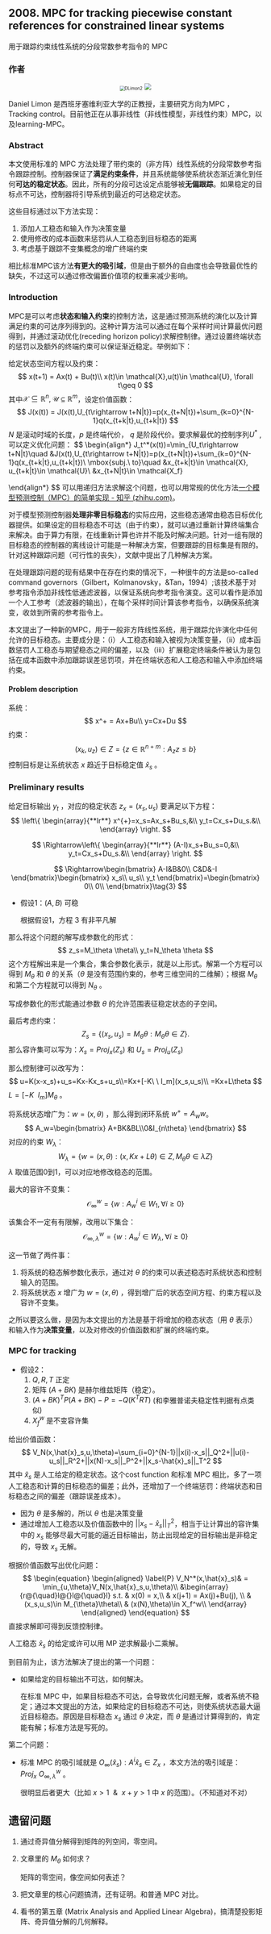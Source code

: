 ## 2008. MPC for tracking piecewise constant references for constrained linear systems

用于跟踪约束线性系统的分段常数参考指令的 MPC



### 作者

<center class="half">    <img src=".\img\DLimon2.png" alt="DLimon2" style="zoom:60%;"/>    <img src=".\img\DLimon.jpg" style="zoom:83%;"/> </center>

Daniel Limon 是西班牙塞维利亚大学的正教授，主要研究方向为MPC ，Tracking control。目前他正在从事非线性（非线性模型，非线性约束）MPC，以及learning-MPC。



### Abstract

本文使用标准的 MPC 方法处理了带约束的（非方阵）线性系统的分段常数参考指令跟踪控制。控制器保证了**满足约束条件**，并且系统能够使系统状态渐近演化到任何**可达的稳定状态**。因此，所有的分段可达设定点能够被**无偏跟踪**。如果稳定的目标点不可达，控制器将引导系统到最近的可达稳定状态。

这些目标通过以下方法实现：

1. 添加人工稳态和输入作为决策变量
2. 使用修改的成本函数来惩罚从人工稳态到目标稳态的距离
3. 考虑基于跟踪不变集概念的增广终端约束

相比标准MPC该方法**有更大的吸引域**，但是由于额外的自由度也会导致最优性的缺失，不过这可以通过修改偏置价值项的权重来减少影响。



### Introduction

MPC是可以考虑**状态和输入约束**的控制方法，这是通过预测系统的演化以及计算满足约束的可达序列得到的。这种计算方法可以通过在每个采样时间计算最优问题得到，并通过滚动优化(receding horizon policy)求解控制律。通过设置终端状态的惩罚以及额外的终端约束可以保证渐近稳定。举例如下：

给定状态空间方程以及约束：
$$
x(t+1) = Ax(t) + Bu(t)\\
x(t)\in \mathcal{X},u(t)\in \mathcal{U}, \forall t\geq 0
$$
其中$\mathcal{X}\subseteq \mathbb{R}^n,\mathcal{U}\subseteq\mathbb{R}^m$，设定价值函数：
$$
J(x(t)) = J(x(t),U_{t\rightarrow t+N|t})=p(x_{t+N|t})+\sum_{k=0}^{N-1}q(x_{t+k|t},u_{t+k|t})
$$
$N$ 是滚动时域的长度，$p$ 是终端代价， $q$ 是阶段代价。要求解最优的控制序列$U^*$ ,可以定义优化问题：
$$
\begin{align*}
J_t^*(x(t))=\min_{U_t\rightarrow t+N|t}\quad &J(x(t),U_{t\rightarrow t+N|t})=p(x_{t+N|t})+\sum_{k=0}^{N-1}q(x_{t+k|t},u_{t+k|t})\\
\mbox{subj.\ to}\quad &x_{t+k|t}\in \mathcal{X}, u_{t+k|t}\in \mathcal{U}\\
&x_{t+N|t}\in \mathcal{X_f}

\end{align*}
$$
可以用递归方法求解这个问题，也可以用常规的优化方法[一个模型预测控制（MPC）的简单实现 - 知乎 (zhihu.com)](https://zhuanlan.zhihu.com/p/141871796)。

对于模型预测控制器**处理非零目标稳态**的实际应用，这些稳态通常由稳态目标优化器提供。如果设定的目标稳态不可达（由于约束），就可以通过重新计算终端集合来解决。由于算力有限，在线重新计算也许并不能及时解决问题。针对一组有限的目标稳态的控制器的离线设计可能是一种解决方案，但要跟踪的目标集是有限的。针对这种跟踪问题（可行性的丧失），文献中提出了几种解决方案。

在处理跟踪问题的现有结果中在存在约束的情况下，一种很牛的方法是so-called command governors（Gilbert，Kolmanovsky，&Tan，1994）;该技术基于对参考指令添加非线性低通滤波器，以保证系统向参考指令演变。这可以看作是添加一个人工参考（滤波器的输出），在每个采样时间计算该参考指令，以确保系统演变，收敛到所需的参考指令上。

本文提出了一种新的MPC，用于一般非方阵线性系统，用于跟踪允许演化中任何允许的目标稳态。主要成分是：（i）人工稳态和输入被视为决策变量，（ii）成本函数惩罚人工稳态与期望稳态之间的偏差，以及（iii）扩展稳定终端条件被认为是包括在成本函数中添加跟踪误差惩罚项，并在终端状态和人工稳态和输入中添加终端约束。

#### Problem description

系统：
$$
x^+ = Ax+Bu\\
y=Cx+Du
$$
约束：
$$
(x_k,u_z)\in Z=\{z\in \mathbb{R}^{n+m}:A_zz\leq b\}
$$
控制目标是让系统状态 $x$ 趋近于目标稳定值 $\hat{x}_s$ 。

### Preliminary results

给定目标输出 $y_t$ ，对应的稳定状态 $z_x=(x_s, u_s)$ 要满足以下方程：
$$
\left\{  
	\begin{array}{**lr**}  
	x^{+}=x_s=Ax_s+Bu_s,&\\ 
	y_t=Cx_s+Du_s.&\\  
	\end{array}  
\right.
$$

$$
\Rightarrow\left\{  
	\begin{array}{**lr**}  
	(A-I)x_s+Bu_s=0,&\\ 
	y_t=Cx_s+Du_s.&\\  
	\end{array}  
\right.
$$

$$
\Rightarrow\begin{bmatrix}
A-I&B&0\\
C&D&-I
\end{bmatrix}\begin{bmatrix}
x_s\\
u_s\\
y_t
\end{bmatrix}=\begin{bmatrix}
0\\
0\\
\end{bmatrix}\tag{3}
$$

- 假设1：$(A,B)$ 可稳

  根据假设1，方程 3 有非平凡解

那么将这个问题的解写成参数化的形式：
$$
z_s=M_\theta \theta\\
y_t=N_\theta \theta
$$
这个方程解出来是一个集合，集合参数化表示，就是以上形式。解第一个方程可以得到 $M_\theta$ 和 $\theta$ 的关系（$\theta$ 是没有范围约束的，参考三维空间的二维解）；根据 $M_\theta$ 和第二个方程就可以得到  $N_\theta$ 。

写成参数化的形式能通过参数 $\theta$ 的允许范围表征稳定状态的子空间。

最后考虑约束：
$$
Z_s=\{(x_s,u_s)=M_\theta \theta:M_\theta \theta\in Z  \}.
$$
那么容许集可以写为：$X_s=Proj_x(Z_s)$ 和 $U_s=Proj_u(Z_s)$

那么控制律可以改写为：
$$
u=K(x-x_s)+u_s=Kx-Kx_s+u_s\\=Kx+[-K\ \ I_m](x_s,u_s)\\
=Kx+L\theta
$$
$L=[-K\ \ I_m]M_\theta$ 。

将系统状态增广为：$w=(x,\theta)$ ，那么得到闭环系统 $w^+=A_ww$。
$$
A_w=\begin{bmatrix}
A+BK&BL\\0&I_{n\theta}
\end{bmatrix}
$$
 对应的约束 $W_\lambda$：
$$
W_\lambda=\{w=(x,\theta):(x,Kx+L\theta)\in Z,M_\theta \theta \in\lambda Z\}
$$
$\lambda$ 取值范围0到1，可以对应地修改稳态的范围。

最大的容许不变集：
$$
\mathcal{O}^{w}_{\infty}=\{w:A_w^i\in W_1,\forall i\geq 0\}
$$

该集合不一定有有限解，改用以下集合：
$$
\mathcal{O}^{w}_{\infty,\lambda}=\{w:A_w^i\in W_\lambda,\forall i\geq 0\}
$$

这一节做了两件事：

1. 将系统的稳态解参数化表示，通过对 $\theta$ 的约束可以表述稳态时系统状态和控制输入的范围。
2. 将系统状态 $x$ 增广为 $w=(x,\theta)$ ，得到增广后的状态空间方程、约束方程以及容许不变集。

之所以要这么做，是因为本文提出的方法是基于将增加的稳态状态（用 $\theta$ 表示）和输入作为**决策变量**，以及对修改的价值函数和扩展的终端约束。


### MPC for tracking

- 假设2：
  1. $Q,R,T$ 正定
  2. 矩阵 $(A+BK)$ 是赫尔维兹矩阵（稳定）。
  3. $(A+BK)^TP(A+BK)-P=-Q(K^TRT)$ (和李雅普诺夫稳定性判据有点类似) 
  4. $X_f^w$ 是不变容许集

给出价值函数：
$$
V_N(x,\hat{x}_s,u,\theta)=\sum_{i=0}^{N-1}||x(i)-x_s||_Q^2+||u(i)-u_s||_R^2+||x(N)-x_s||_P^2+||x_s-\hat{x}_s||_T^2
$$
其中 $\hat{x}_s$ 是人工给定的稳定状态。这个cost function 和标准 MPC 相比，多了一项人工稳态和计算的目标稳态的偏差；此外，还增加了一个终端惩罚：终端状态和目标稳态之间的偏差（跟踪误差成本）。

- 因为 $\theta$ 是多解的，所以 $\theta$ 也是决策变量
- 通过增加人工稳态以及价值函数中的 $||x_s-\hat{x}_s||_T^2$，相当于让计算出的容许集中的 $x_s$ 能够尽最大可能的逼近目标输出，防止出现给定的目标输出是非稳定的，导致 $x_s$ 无解。  

根据价值函数写出优化问题：
$$
\begin{equation}
\begin{aligned} \label{P}
V_N^*(x,\hat{x}_s)& = \min_{u,\theta}V_N(x,\hat{x}_s,u,\theta)\\
&\begin{array}{r@{\quad}l@{}l@{\quad}l}
s.t. & x(0) = x,\\
     & x(j+1) = Ax(j)+Bu(j), \\
     & (x_s,u_s)\in M_{\theta}\theta\\
     & (x(N),\theta)\in X_f^w\\
\end{array}
\end{aligned}
\end{equation}
$$
直接求解即可得到反馈控制律。

人工稳态 $\hat{x}_s$ 的给定或许可以用 MP 逆求解最小二乘解。

到目前为止，该方法解决了提出的第一个问题：

- 如果给定的目标输出不可达，如何解决。

  在标准 MPC 中，如果目标稳态不可达，会导致优化问题无解，或者系统不稳定；通过本文提出的方法，如果给定的目标稳态不可达，则使系统状态最大逼近目标稳态。原因是目标稳态 $x_s$ 通过 $\theta$ 决定，而 $\theta$ 是通过计算得到的，肯定能有解；标准方法是写死的。

第二个问题：

- 标准 MPC 的吸引域就是 $O_{\infty}(\hat{x}_s):A^i\hat{x}_s\in Z_x$ ，本文方法的吸引域是：$Proj_x \ O_{\infty,\lambda}^w$ 。

  很明显后者更大（比如 $x>1 \ \  \& \ \ x+y>1$ 中 $x$ 的范围）。（不知道对不对）



## 遗留问题

1. 通过奇异值分解得到矩阵的列空间，零空间。

2. 文章里的 $M_\theta$ 如何求？

   矩阵的零空间，像空间如何表述？

3. 把文章里的核心问题搞清，还有证明。和普通 MPC 对比。
4. 看书的第五章 (Matrix Analysis and Applied Linear Algebra)，搞清楚投影矩阵、奇异值分解的几何解释。

